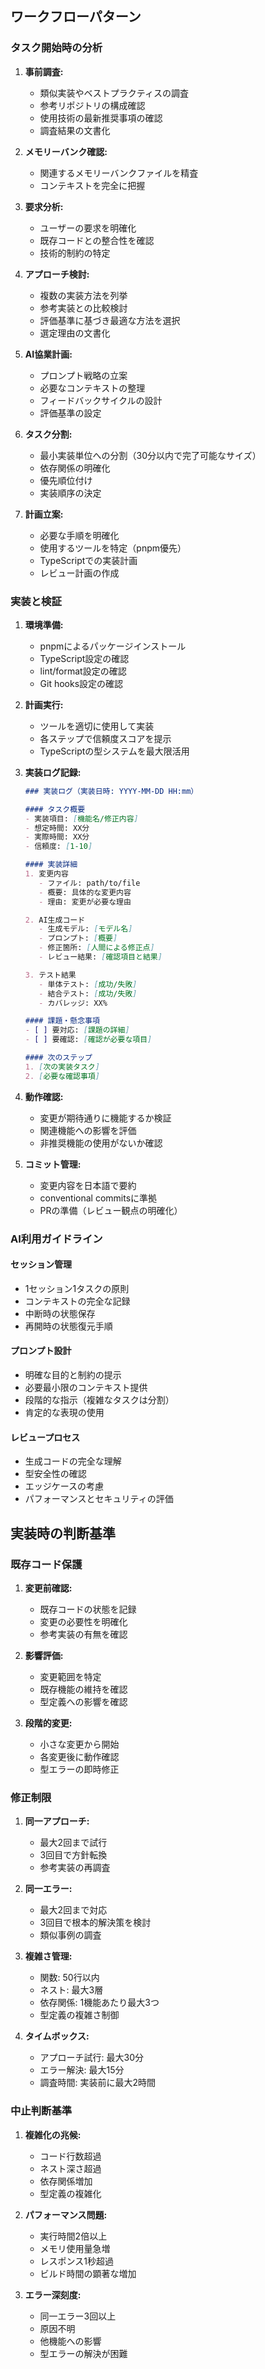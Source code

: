 ## ワークフローパターン

### タスク開始時の分析
1. **事前調査:**
   - 類似実装やベストプラクティスの調査
   - 参考リポジトリの構成確認
   - 使用技術の最新推奨事項の確認
   - 調査結果の文書化

2. **メモリーバンク確認:**
   - 関連するメモリーバンクファイルを精査
   - コンテキストを完全に把握

3. **要求分析:**
   - ユーザーの要求を明確化
   - 既存コードとの整合性を確認
   - 技術的制約の特定

4. **アプローチ検討:**
   - 複数の実装方法を列挙
   - 参考実装との比較検討
   - 評価基準に基づき最適な方法を選択
   - 選定理由の文書化

5. **AI協業計画:**
   - プロンプト戦略の立案
   - 必要なコンテキストの整理
   - フィードバックサイクルの設計
   - 評価基準の設定

6. **タスク分割:**
   - 最小実装単位への分割（30分以内で完了可能なサイズ）
   - 依存関係の明確化
   - 優先順位付け
   - 実装順序の決定

7. **計画立案:**
   - 必要な手順を明確化
   - 使用するツールを特定（pnpm優先）
   - TypeScriptでの実装計画
   - レビュー計画の作成

### 実装と検証
1. **環境準備:**
   - pnpmによるパッケージインストール
   - TypeScript設定の確認
   - lint/format設定の確認
   - Git hooks設定の確認

2. **計画実行:**
   - ツールを適切に使用して実装
   - 各ステップで信頼度スコアを提示
   - TypeScriptの型システムを最大限活用

3. **実装ログ記録:**
   ```markdown
   ### 実装ログ（実装日時: YYYY-MM-DD HH:mm）

   #### タスク概要
   - 実装項目: [機能名/修正内容]
   - 想定時間: XX分
   - 実際時間: XX分
   - 信頼度: [1-10]

   #### 実装詳細
   1. 変更内容
      - ファイル: path/to/file
      - 概要: 具体的な変更内容
      - 理由: 変更が必要な理由

   2. AI生成コード
      - 生成モデル: [モデル名]
      - プロンプト: [概要]
      - 修正箇所: [人間による修正点]
      - レビュー結果: [確認項目と結果]

   3. テスト結果
      - 単体テスト: [成功/失敗]
      - 結合テスト: [成功/失敗]
      - カバレッジ: XX%

   #### 課題・懸念事項
   - [ ] 要対応: [課題の詳細]
   - [ ] 要確認: [確認が必要な項目]

   #### 次のステップ
   1. [次の実装タスク]
   2. [必要な確認事項]
   ```

4. **動作確認:**
   - 変更が期待通りに機能するか検証
   - 関連機能への影響を評価
   - 非推奨機能の使用がないか確認

5. **コミット管理:**
   - 変更内容を日本語で要約
   - conventional commitsに準拠
   - PRの準備（レビュー観点の明確化）

### AI利用ガイドライン

#### セッション管理
- 1セッション1タスクの原則
- コンテキストの完全な記録
- 中断時の状態保存
- 再開時の状態復元手順

#### プロンプト設計
- 明確な目的と制約の提示
- 必要最小限のコンテキスト提供
- 段階的な指示（複雑なタスクは分割）
- 肯定的な表現の使用

#### レビュープロセス
- 生成コードの完全な理解
- 型安全性の確認
- エッジケースの考慮
- パフォーマンスとセキュリティの評価

## 実装時の判断基準

### 既存コード保護
1. **変更前確認:**
   - 既存コードの状態を記録
   - 変更の必要性を明確化
   - 参考実装の有無を確認

2. **影響評価:**
   - 変更範囲を特定
   - 既存機能の維持を確認
   - 型定義への影響を確認

3. **段階的変更:**
   - 小さな変更から開始
   - 各変更後に動作確認
   - 型エラーの即時修正

### 修正制限
1. **同一アプローチ:**
   - 最大2回まで試行
   - 3回目で方針転換
   - 参考実装の再調査

2. **同一エラー:**
   - 最大2回まで対応
   - 3回目で根本的解決策を検討
   - 類似事例の調査

3. **複雑さ管理:**
   - 関数: 50行以内
   - ネスト: 最大3層
   - 依存関係: 1機能あたり最大3つ
   - 型定義の複雑さ制御

4. **タイムボックス:**
   - アプローチ試行: 最大30分
   - エラー解決: 最大15分
   - 調査時間: 実装前に最大2時間

### 中止判断基準
1. **複雑化の兆候:**
   - コード行数超過
   - ネスト深さ超過
   - 依存関係増加
   - 型定義の複雑化

2. **パフォーマンス問題:**
   - 実行時間2倍以上
   - メモリ使用量急増
   - レスポンス1秒超過
   - ビルド時間の顕著な増加

3. **エラー深刻度:**
   - 同一エラー3回以上
   - 原因不明
   - 他機能への影響
   - 型エラーの解決が困難
